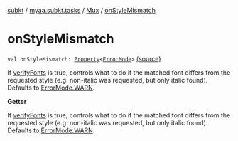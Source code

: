 [subkt](../../index.md) / [myaa.subkt.tasks](../index.md) / [Mux](index.md) / [onStyleMismatch](./on-style-mismatch.md)

# onStyleMismatch

`val onStyleMismatch: `[`Property`](https://docs.gradle.org/current/javadoc/org/gradle/api/provider/Property.html)`<`[`ErrorMode`](../-error-mode/index.md)`>` [(source)](https://github.com/Myaamori/SubKt/blob/0.1.12/src/main/kotlin/myaa/subkt/tasks/muxtask.kt#L669)

If [verifyFonts](../../myaa.subkt.tasks.utils/verify-fonts.md) is true, controls what to do if the matched font
differs from the requested style (e.g. non-italic was requested, but only italic found).
Defaults to [ErrorMode.WARN](../-error-mode/-w-a-r-n.md).

**Getter**

If [verifyFonts](../../myaa.subkt.tasks.utils/verify-fonts.md) is true, controls what to do if the matched font
differs from the requested style (e.g. non-italic was requested, but only italic found).
Defaults to [ErrorMode.WARN](../-error-mode/-w-a-r-n.md).

